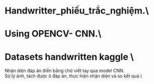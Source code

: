 # Handwritter_phiếu_trắc_nghiệm.\
# Using OPENCV- CNN.\
# Datasets handwritten kaggle \
Nhận diện đáp án điền bằng chữ viết tay qua model CNN.\
Sử lý ảnh, tách được ô đáp án, thực hiện nhận diện và so kết quả.\


